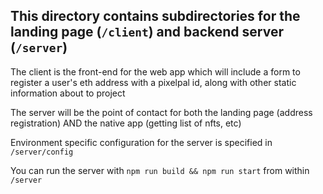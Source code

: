 ## This directory contains subdirectories for the landing page (`/client`) and backend server (`/server`)

The client is the front-end for the web app which will include a form to register a user's eth address with a pixelpal id, along with other static information about to project

The server will be the point of contact for both the landing page (address registration) AND the native app (getting list of nfts, etc)

Environment specific configuration for the server is specified in `/server/config`

You can run the server with `npm run build && npm run start` from within `/server`
